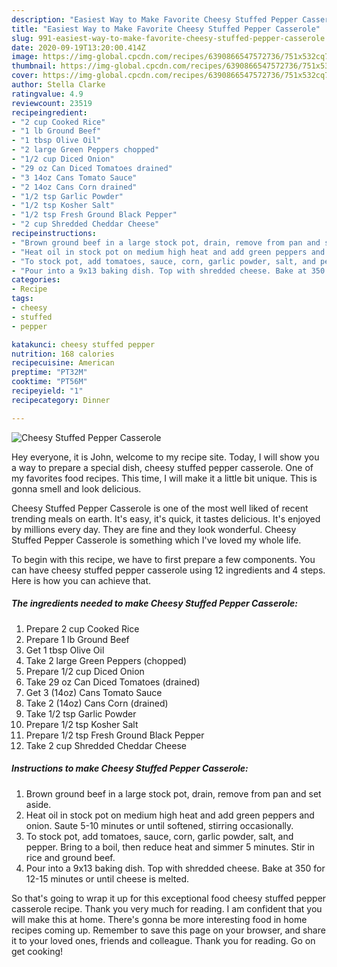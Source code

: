 ```yaml
---
description: "Easiest Way to Make Favorite Cheesy Stuffed Pepper Casserole"
title: "Easiest Way to Make Favorite Cheesy Stuffed Pepper Casserole"
slug: 991-easiest-way-to-make-favorite-cheesy-stuffed-pepper-casserole
date: 2020-09-19T13:20:00.414Z
image: https://img-global.cpcdn.com/recipes/6390866547572736/751x532cq70/cheesy-stuffed-pepper-casserole-recipe-main-photo.jpg
thumbnail: https://img-global.cpcdn.com/recipes/6390866547572736/751x532cq70/cheesy-stuffed-pepper-casserole-recipe-main-photo.jpg
cover: https://img-global.cpcdn.com/recipes/6390866547572736/751x532cq70/cheesy-stuffed-pepper-casserole-recipe-main-photo.jpg
author: Stella Clarke
ratingvalue: 4.9
reviewcount: 23519
recipeingredient:
- "2 cup Cooked Rice"
- "1 lb Ground Beef"
- "1 tbsp Olive Oil"
- "2 large Green Peppers chopped"
- "1/2 cup Diced Onion"
- "29 oz Can Diced Tomatoes drained"
- "3 14oz Cans Tomato Sauce"
- "2 14oz Cans Corn drained"
- "1/2 tsp Garlic Powder"
- "1/2 tsp Kosher Salt"
- "1/2 tsp Fresh Ground Black Pepper"
- "2 cup Shredded Cheddar Cheese"
recipeinstructions:
- "Brown ground beef in a large stock pot, drain, remove from pan and set aside."
- "Heat oil in stock pot on medium high heat and add green peppers and onion. Saute 5-10 minutes or until softened, stirring occasionally."
- "To stock pot, add tomatoes, sauce, corn, garlic powder, salt, and pepper. Bring to a boil, then reduce heat and simmer 5 minutes. Stir in rice and ground beef."
- "Pour into a 9x13 baking dish. Top with shredded cheese. Bake at 350 for 12-15 minutes or until cheese is melted."
categories:
- Recipe
tags:
- cheesy
- stuffed
- pepper

katakunci: cheesy stuffed pepper 
nutrition: 168 calories
recipecuisine: American
preptime: "PT32M"
cooktime: "PT56M"
recipeyield: "1"
recipecategory: Dinner

---
```



![Cheesy Stuffed Pepper Casserole](https://img-global.cpcdn.com/recipes/6390866547572736/751x532cq70/cheesy-stuffed-pepper-casserole-recipe-main-photo.jpg)

Hey everyone, it is John, welcome to my recipe site. Today, I will show you a way to prepare a special dish, cheesy stuffed pepper casserole. One of my favorites food recipes. This time, I will make it a little bit unique. This is gonna smell and look delicious.



Cheesy Stuffed Pepper Casserole is one of the most well liked of recent trending meals on earth. It's easy, it's quick, it tastes delicious. It's enjoyed by millions every day. They are fine and they look wonderful. Cheesy Stuffed Pepper Casserole is something which I've loved my whole life.


To begin with this recipe, we have to first prepare a few components. You can have cheesy stuffed pepper casserole using 12 ingredients and 4 steps. Here is how you can achieve that.

<!--inarticleads1-->

##### The ingredients needed to make Cheesy Stuffed Pepper Casserole:

1. Prepare 2 cup Cooked Rice
1. Prepare 1 lb Ground Beef
1. Get 1 tbsp Olive Oil
1. Take 2 large Green Peppers (chopped)
1. Prepare 1/2 cup Diced Onion
1. Take 29 oz Can Diced Tomatoes (drained)
1. Get 3 (14oz) Cans Tomato Sauce
1. Take 2 (14oz) Cans Corn (drained)
1. Take 1/2 tsp Garlic Powder
1. Prepare 1/2 tsp Kosher Salt
1. Prepare 1/2 tsp Fresh Ground Black Pepper
1. Take 2 cup Shredded Cheddar Cheese




<!--inarticleads2-->

##### Instructions to make Cheesy Stuffed Pepper Casserole:

1. Brown ground beef in a large stock pot, drain, remove from pan and set aside.
1. Heat oil in stock pot on medium high heat and add green peppers and onion. Saute 5-10 minutes or until softened, stirring occasionally.
1. To stock pot, add tomatoes, sauce, corn, garlic powder, salt, and pepper. Bring to a boil, then reduce heat and simmer 5 minutes. Stir in rice and ground beef.
1. Pour into a 9x13 baking dish. Top with shredded cheese. Bake at 350 for 12-15 minutes or until cheese is melted.




So that's going to wrap it up for this exceptional food cheesy stuffed pepper casserole recipe. Thank you very much for reading. I am confident that you will make this at home. There's gonna be more interesting food in home recipes coming up. Remember to save this page on your browser, and share it to your loved ones, friends and colleague. Thank you for reading. Go on get cooking!
